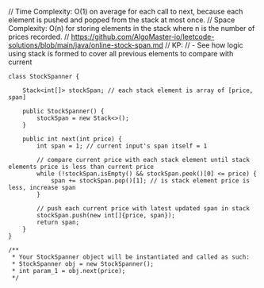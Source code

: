 // Time Complexity: O(1) on average for each call to next, because each element is pushed and popped from the stack at most once.
// Space Complexity: O(n) for storing elements in the stack where n is the number of prices recorded.
// https://github.com/AlgoMaster-io/leetcode-solutions/blob/main/java/online-stock-span.md
// KP:
//   - See how logic using stack is formed to cover all previous elements to compare with current

```
class StockSpanner {

    Stack<int[]> stockSpan; // each stack element is array of [price, span]

    public StockSpanner() {
        stockSpan = new Stack<>();
    }
    
    public int next(int price) {
        int span = 1; // current input's span itself = 1
        
        // compare current price with each stack element until stack elements price is less than current price
        while (!stockSpan.isEmpty() && stockSpan.peek()[0] <= price) {
            span += stockSpan.pop()[1]; // is stack element price is less, increase span
        }
        
        // push each current price with latest updated span in stack
        stockSpan.push(new int[]{price, span});
        return span;
    }
}

/**
 * Your StockSpanner object will be instantiated and called as such:
 * StockSpanner obj = new StockSpanner();
 * int param_1 = obj.next(price);
 */

```